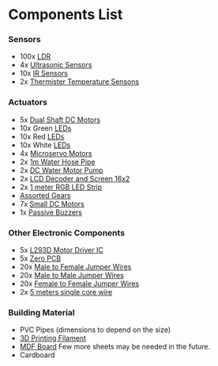 # Components List

### Sensors

- 100x [LDR](https://robu.in/product/5mm-ldr-pack-of-10/?gclid=CjwKCAjw__ihBhADEiwAXEazJixNq5xv3DbSDX1iDNG7A5b2q2p2JCa0yU0tIpDyg-SaKPruGuAX8RoCFiIQAvD_BwE)
- 4x [Ultrasonic Sensors](https://robu.in/product/hc-sr04-ultrasonic-range-finder/)
- 10x [IR Sensors](https://www.electronicscomp.com/ir-sensor-module-india?gclid=CjwKCAjw__ihBhADEiwAXEazJuD28ESn5QRLVWJhKdeoq9BVftGAQMrjv8q3-aK3qNQ5VmXGDpWGdRoCnCoQAvD_BwE)
- 2x [Thermister Temperature Sensons](https://www.googleadservices.com/pagead/aclk?sa=L&ai=DChcSEwi2zvHbirT-AhUUtJYKHYHKCZkYABAJGgJ0bA&ohost=www.google.com&cid=CAESbOD2gDCQVjHgDqzFvn0aPYl0d5Srsnxp7d4no7dD6uESLd-wMfYES2NXB-qoC4nhJdoBVAcD_bJX3uIEoycYbAei076z56NFmU67m_40LOMsa5qtgyovZHN7y9L8JNLl5WuCD4na64oZKC36IA&sig=AOD64_2fhhVZ_2J2POfJVnnMKPoJe2wQFw&ctype=5&q=&ved=2ahUKEwiX2ubbirT-AhXBgFYBHX4oBbMQ9aACKAB6BAgEEEc&adurl=)

### Actuators

- 5x [Dual Shaft DC Motors](https://www.googleadservices.com/pagead/aclk?sa=L&ai=DChcSEwjI0YSyq7P-AhXDNSsKHV2LA04YABAWGgJzZg&ohost=www.google.com&cid=CAESbOD2LJNo-GY1axpzi_JcR0zX24UsdOAxcPr49UOGeL2XjRWCq2-y3MnImlAzkUg0vRwZu2A51twnn2_PIJzeStPdyiUnebbsKT85DF978MmfiwMBtSlGCTHaAdqIMJRFrXAkVc61m98MTu2VUw&sig=AOD64_0-cakyo7dbFE1tX_-VV6NAoUlNyQ&ctype=5&q=&ved=2ahUKEwiaiPyxq7P-AhVdcmwGHUU4DVkQ9aACKAB6BAgGEDY&adurl=)
- 10x Green [LEDs]()
- 10x Red [LEDs]()
- 10x White [LEDs]()
- 4x [Microservo Motors](https://www.electronicscomp.com/tower-pro-mg90s-metal-gear-servo-motor-360-degree-rotation?gclid=CjwKCAjw__ihBhADEiwAXEazJmt8hBNfIBQElY5ULylqsv1cuQCPCJHX5cBKro_tvk2WDuzswCygARoCgR4QAvD_BwE)
- 2x [1m Water Hose Pipe](https://robu.in/product/1m-long-water-pipe/?gclid=CjwKCAjw__ihBhADEiwAXEazJlHFdvrNcpKqEWU8A3XatWRXluHTWKYrWqgICcaWsJfqM4Tf1olG8RoCOt8QAvD_BwE)
- 2x [DC Water Motor Pump](https://www.googleadservices.com/pagead/aclk?sa=L&ai=DChcSEwik1ezdgbT-AhVZeYsKHRTnC9kYABANGgJ0bQ&ohost=www.google.com&cid=CAESbOD2Ygb97gIwbv9ZbthdYbAm9REoVsyqFzkdEYlcuqUUn9XIimqjfpk8zAryM4ksChbWayPHi89kAhFx_JhYCpIaI94xKqZAMx_q-hotSxoaHW-t534Qe8D3LEIUq1W9Cfi_E7BKzZ-O82cN6w&sig=AOD64_3X5MqTOwlT5bKHUDKpKQBneijAsQ&ctype=5&q=&ved=2ahUKEwjDxeXdgbT-AhWJHnAKHUynCA4Q9aACKAB6BAgGEFQ&adurl=)
- 2x [LCD Decoder and Screen 16x2](https://www.electronicscomp.com/1602-blue-lcd-display-with-i2c-interface?gclid=CjwKCAjw__ihBhADEiwAXEazJqEUBrQ6dHHWvj-YfbuoqIn6LZJFFyW6HH8MeTr0sy5vKlvkbhKtsxoC5EQQAvD_BwE)
- 2x [1 meter RGB LED Strip](https://robu.in/product/12v-rgb-5050-smd-led-strip-1meter/?gclid=CjwKCAjw__ihBhADEiwAXEazJt-mWjoVlu464POKPI1SZUVMVgeR75WSuSW1yxBYQXaIm15XTy-XXRoC70QQAvD_BwE)
- [Assorted Gears](https://www.electronicscomp.com/gears-assorted-kit-for-diy-robotics-and-household-repair-75-pieces-pack?gclid=CjwKCAjw__ihBhADEiwAXEazJgYuUDN2qj3JSfNe1IOwR4YM1cD-B0L5O4mdFkIGlHdIJwjv3a82IBoCfdAQAvD_BwE)
- 7x [Small DC Motors](https://robu.in/product/dc3-6v-130-diy-toy-motor-2-pcs/?gclid=CjwKCAjw__ihBhADEiwAXEazJi83j8PxaDw2rDiDsolglozFABW4BKAOFYGPQ0ALiXrLcQOTu8B2xhoCX7UQAvD_BwE)
- 1x [Passive Buzzers](https://www.electronicscomp.com/passive-buzzer-pcb-mounted-module?gclid=CjwKCAjw__ihBhADEiwAXEazJt_BAuciVaJKZ4n0LfaSqpR1KQbLf16pjItPtLq6xQeQeP1m1LrEwBoCyLsQAvD_Bw)

### Other Electronic Components

- 5x [L293D Motor Driver IC](https://robu.in/product/l293d-powerdip-16-stepper-motor-controller-driver/?gclid=CjwKCAjw__ihBhADEiwAXEazJst9ExRVPp4p0RZQFMiy2-XOBA7HjM8qNhrJTnETW_tQk4U8YQzyaBoC2bwQAvD_BwE)
- 5x [Zero PCB](https://www.electronicscomp.com/5x7-cm-double-sided-universal-pcb-india?gclid=CjwKCAjw__ihBhADEiwAXEazJtfy5PwjCVu4MOR4Q-RGstHMbJywSop-spuyKThlednjVMBzVsgTpxoCSyIQAvD_BwE)
- 20x [Male to Female Jumper Wires]()
- 20x [Male to Male Jumper Wires]()
- 20x [Female to Female Jumper Wires]()
- 2x [5 meters single core wire](https://www.electronicscomp.com/single-strand-hookup-wire-22awg-red-5metre?gclid=CjwKCAjw__ihBhADEiwAXEazJpYfELl53TarqjwvYPAsWdXGhEJbXRFhz9duGUYTibZerja039ZRcBoCf2wQAvD_BwE)

### Building Material

- PVC Pipes (dimensions to depend on the size)
- [3D Printing Filament](https://robu.in/product/orange-pla-1-75mm-3d-printing-filament-1kg-orange/?gclid=CjwKCAjw__ihBhADEiwAXEazJoGql3d6Lfwn0Y1U6L55bCVF8aOwuxbZ7NjiLi_VPTbUUlnP-PBefBoCJpYQAvD_BwE)
- [MDF Board](https://www.amazon.in/Vnockd-Boards-Craft-Sheets-Cutouts/dp/B0C1VSNV64/ref=sr_1_7?keywords=mdf+board&qid=1681841434&sr=8-7) Few more sheets may be needed in the future.
- Cardboard

